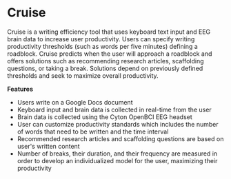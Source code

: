 # Cruise
Cruise is a writing efficiency tool that uses keyboard text input and EEG brain data to increase user productivity. Users can specify writing productivity thresholds (such as words per five minutes) defining a roadblock. Cruise predicts when the user will approach a roadblock and offers solutions such as recommending research articles, scaffolding questions, or taking a break. Solutions depend on previously defined thresholds and seek to maximize overall productivity.


**Features**
- Users write on a Google Docs document
- Keyboard input and brain data is collected in real-time from the user
- Brain data is collected using the Cyton OpenBCI EEG headset
- User can customize productivity standards which includes the number of words that need to be written and the time interval
- Recommended research articles and scaffolding questions are based on user's written content
- Number of breaks, their duration, and their frequency are measured in order to develop an individualized model for the user, maximizing their productivity
